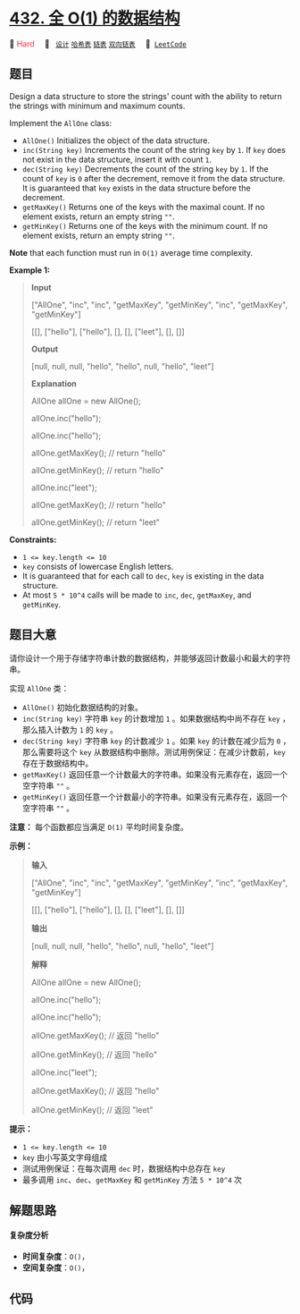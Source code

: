 # [432. 全 O(1) 的数据结构](https://leetcode.com/problems/all-oone-data-structure)

🔴 <font color=#ff334b>Hard</font>&emsp; 🔖&ensp; [`设计`](/outline/tag/design.md) [`哈希表`](/outline/tag/hash-table.md) [`链表`](/outline/tag/linked-list.md) [`双向链表`](/outline/tag/doubly-linked-list.md)&emsp; 🔗&ensp;[`LeetCode`](https://leetcode.com/problems/all-oone-data-structure)

## 题目

Design a data structure to store the strings' count with the ability to return
the strings with minimum and maximum counts.

Implement the `AllOne` class:

  * `AllOne()` Initializes the object of the data structure.
  * `inc(String key)` Increments the count of the string `key` by `1`. If `key` does not exist in the data structure, insert it with count `1`.
  * `dec(String key)` Decrements the count of the string `key` by `1`. If the count of `key` is `0` after the decrement, remove it from the data structure. It is guaranteed that `key` exists in the data structure before the decrement.
  * `getMaxKey()` Returns one of the keys with the maximal count. If no element exists, return an empty string `""`.
  * `getMinKey()` Returns one of the keys with the minimum count. If no element exists, return an empty string `""`.

**Note** that each function must run in `O(1)` average time complexity.



**Example 1:**

> 
> 
> 
> 
> 
> **Input**
> 
> ["AllOne", "inc", "inc", "getMaxKey", "getMinKey", "inc", "getMaxKey", "getMinKey"]
> 
> [[], ["hello"], ["hello"], [], [], ["leet"], [], []]
> 
> **Output**
> 
> [null, null, null, "hello", "hello", null, "hello", "leet"]
> 
> 
> 
> **Explanation**
> 
> AllOne allOne = new AllOne();
> 
> allOne.inc("hello");
> 
> allOne.inc("hello");
> 
> allOne.getMaxKey(); // return "hello"
> 
> allOne.getMinKey(); // return "hello"
> 
> allOne.inc("leet");
> 
> allOne.getMaxKey(); // return "hello"
> 
> allOne.getMinKey(); // return "leet"

**Constraints:**

  * `1 <= key.length <= 10`
  * `key` consists of lowercase English letters.
  * It is guaranteed that for each call to `dec`, `key` is existing in the data structure.
  * At most `5 * 10^4` calls will be made to `inc`, `dec`, `getMaxKey`, and `getMinKey`.


## 题目大意

请你设计一个用于存储字符串计数的数据结构，并能够返回计数最小和最大的字符串。

实现 `AllOne` 类：

  * `AllOne()` 初始化数据结构的对象。
  * `inc(String key)` 字符串 `key` 的计数增加 `1` 。如果数据结构中尚不存在 `key` ，那么插入计数为 `1` 的 `key` 。
  * `dec(String key)` 字符串 `key` 的计数减少 `1` 。如果 `key` 的计数在减少后为 `0` ，那么需要将这个 `key` 从数据结构中删除。测试用例保证：在减少计数前，`key` 存在于数据结构中。
  * `getMaxKey()` 返回任意一个计数最大的字符串。如果没有元素存在，返回一个空字符串 `""` 。
  * `getMinKey()` 返回任意一个计数最小的字符串。如果没有元素存在，返回一个空字符串 `""` 。

**注意：** 每个函数都应当满足 `O(1)` 平均时间复杂度。



**示例：**

> 
> 
> 
> 
> 
> **输入**
> 
> ["AllOne", "inc", "inc", "getMaxKey", "getMinKey", "inc", "getMaxKey", "getMinKey"]
> 
> [[], ["hello"], ["hello"], [], [], ["leet"], [], []]
> 
> **输出**
> 
> [null, null, null, "hello", "hello", null, "hello", "leet"]
> 
> 
> 
> **解释**
> 
> AllOne allOne = new AllOne();
> 
> allOne.inc("hello");
> 
> allOne.inc("hello");
> 
> allOne.getMaxKey(); // 返回 "hello"
> 
> allOne.getMinKey(); // 返回 "hello"
> 
> allOne.inc("leet");
> 
> allOne.getMaxKey(); // 返回 "hello"
> 
> allOne.getMinKey(); // 返回 "leet"
> 
> 



**提示：**

  * `1 <= key.length <= 10`
  * `key` 由小写英文字母组成
  * 测试用例保证：在每次调用 `dec` 时，数据结构中总存在 `key`
  * 最多调用 `inc`、`dec`、`getMaxKey` 和 `getMinKey` 方法 `5 * 10^4` 次


## 解题思路

#### 复杂度分析

- **时间复杂度**：`O()`，
- **空间复杂度**：`O()`，

## 代码

```javascript

```